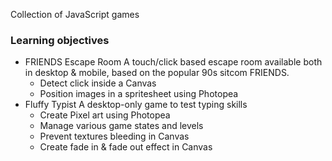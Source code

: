 Collection of JavaScript games

### Learning objectives
- FRIENDS Escape Room
  A touch/click based escape room available both in desktop & mobile, based on the popular 90s sitcom FRIENDS.
    * Detect click inside a Canvas
    * Position images in a spritesheet using Photopea
- Fluffy Typist
  A desktop-only game to test typing skills
    * Create Pixel art using Photopea
    * Manage various game states and levels
    * Prevent textures bleeding in Canvas
    * Create fade in & fade out effect in Canvas
